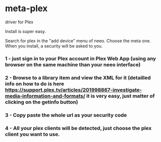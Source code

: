 # meta-plex
driver for Plex

Install is super easy.

Search for plex in the "add device" menu of neeo. Choose the meta one.
When you install, a security will be asked to you.
### 1 - just sign in to your Plex account  in Plex Web App (using any browser on the same machine than your neeo interface)
### 2 - Browse to a library item and view the XML for it (detailled info on how to do is here https://support.plex.tv/articles/201998867-investigate-media-information-and-formats/ it is very easy, just matter of clicking on the getinfo button)
### 3 - Copy paste the whole url as your security code
### 4 - All your plex clients will be detected, just choose the plex client you want to use.
